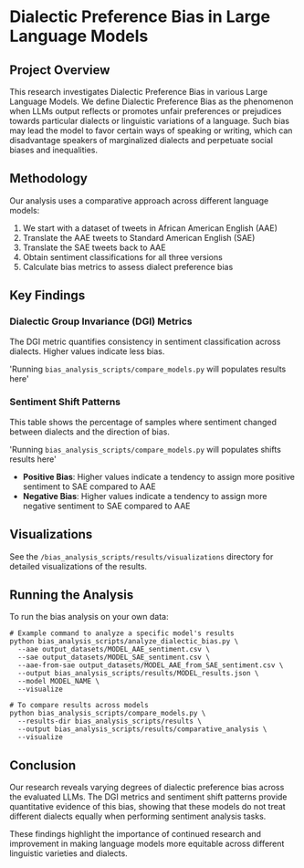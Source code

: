 # Dialectic Preference Bias in Large Language Models

## Project Overview

This research investigates Dialectic Preference Bias in various Large Language Models. We define Dialectic Preference Bias as the phenomenon when LLMs output reflects or promotes unfair preferences or prejudices towards particular dialects or linguistic variations of a language. Such bias may lead the model to favor certain ways of speaking or writing, which can disadvantage speakers of marginalized dialects and perpetuate social biases and inequalities.

## Methodology

Our analysis uses a comparative approach across different language models:

1. We start with a dataset of tweets in African American English (AAE)
2. Translate the AAE tweets to Standard American English (SAE)
3. Translate the SAE tweets back to AAE
4. Obtain sentiment classifications for all three versions
5. Calculate bias metrics to assess dialect preference bias

## Key Findings

### Dialectic Group Invariance (DGI) Metrics

The DGI metric quantifies consistency in sentiment classification across dialects. Higher values indicate less bias.

'Running `bias_analysis_scripts/compare_models.py` will populates results here'

### Sentiment Shift Patterns

This table shows the percentage of samples where sentiment changed between dialects and the direction of bias.

'Running `bias_analysis_scripts/compare_models.py` will populates shifts results here'

* **Positive Bias**: Higher values indicate a tendency to assign more positive sentiment to SAE compared to AAE
* **Negative Bias**: Higher values indicate a tendency to assign more negative sentiment to SAE compared to AAE

## Visualizations

See the `/bias_analysis_scripts/results/visualizations` directory for detailed visualizations of the results.

## Running the Analysis

To run the bias analysis on your own data:

```
# Example command to analyze a specific model's results
python bias_analysis_scripts/analyze_dialectic_bias.py \
  --aae output_datasets/MODEL_AAE_sentiment.csv \
  --sae output_datasets/MODEL_SAE_sentiment.csv \
  --aae-from-sae output_datasets/MODEL_AAE_from_SAE_sentiment.csv \
  --output bias_analysis_scripts/results/MODEL_results.json \
  --model MODEL_NAME \
  --visualize

# To compare results across models
python bias_analysis_scripts/compare_models.py \
  --results-dir bias_analysis_scripts/results \
  --output bias_analysis_scripts/results/comparative_analysis \
  --visualize
```

## Conclusion

Our research reveals varying degrees of dialectic preference bias across the evaluated LLMs. The DGI metrics and sentiment shift patterns provide quantitative evidence of this bias, showing that these models do not treat different dialects equally when performing sentiment analysis tasks.

These findings highlight the importance of continued research and improvement in making language models more equitable across different linguistic varieties and dialects.
